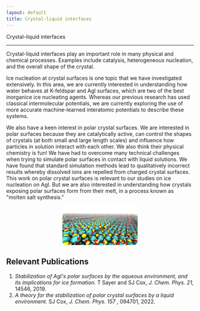 ```yaml
---
layout: default
title: Crystal-liquid interfaces
---
```


<div class = "pageheadline" > Crystal-liquid interfaces</div>
<hr class="custom-hr"> 

Crystal-liquid interfaces play an important role in many physical and chemical processes. Examples include catalysis, heterogeneous nucleation, and the overall shape of the crystal.

Ice nucleation at crystal surfaces is one topic that we have investigated extensively. In this area, we are currently interested in understanding how water behaves at K-feldspar and AgI surfaces, which are two of the best inorganice ice nucleating agents. Whereas our previous research has used classical intermolecular potentials, we are currently exploring the use of more accurate machine-learned interatomic potentials to describe these systems.

We also have a keen interest in polar crystal surfaces. We are interested in polar surfaces because they are catalytically active, can control the shapes of crystals (at both small and large length scales) and influence how particles in solution interact with each other. We also think their physical chemistry is fun! We have had to overcome many technical challenges when trying to simulate polar surfaces in contact with liquid solutions.  We have found that standard simulation methods lead to qualitatively incorrect results whereby dissolved ions are repelled from charged crystal surfaces. This work on polar crystal surfaces is relevant to our studies on ice nucleation on AgI. But we are also interested in understanding how crystals exposing polar surfaces form from their melt, in a process known as "molten salt synthesis."


<div style="text-align: center;">
<img src="/research/crystalsurface.png" style="width: 40%; height: auto;border-radius:10px;" />
</div>

<h2>Relevant Publications</h2>

<ol>
  <li><em>Stabilization of AgI's polar surfaces by the aqueous environment, and its implications for ice formation.</em> T Sayer and SJ Cox, <em> J. Chem. Phys. 21,</em> 14546, 2019. </li>
  <li> <em>A theory for the stabilization of polar crystal surfaces by a liquid environment.</em> SJ Cox, <em>J. Chem. Phys. 157 </em>, 094701, 2022.
  </li>
</ol>
